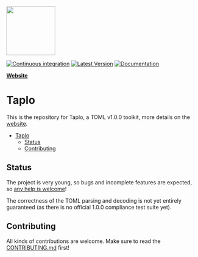 <div style="text-align:left"><img src="taplo-icon.png" width="128"></div>

[![Continuous integration](https://github.com/tamasfe/taplo/workflows/Continuous%20integration/badge.svg)](https://github.com/tamasfe/taplo/actions?query=workflow%3A%22Continuous+integration%22)
[![Latest Version](https://img.shields.io/crates/v/taplo.svg)](https://crates.io/crates/taplo)
[![Documentation](https://docs.rs/taplo/badge.svg)](https://docs.rs/taplo)

[**Website**](https://taplo.tamasfe.dev)

# Taplo

This is the repository for Taplo, a TOML v1.0.0 toolkit, more details on the [website](https://taplo.tamasfe.dev).


- [Taplo](#taplo)
  - [Status](#status)
  - [Contributing](#contributing)

## Status

The project is very young, so bugs and incomplete features are expected, so [any help is welcome](CONTRIBUTING.md)!

The correctness of the TOML parsing and decoding is not yet entirely guaranteed (as there is no official 1.0.0 compliance test suite yet).

## Contributing

All kinds of contributions are welcome. Make sure to read the [CONTRIBUTING.md](CONTRIBUTING.md) first!
